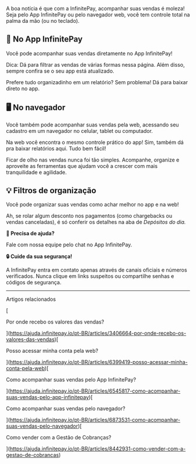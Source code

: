 A boa notícia é que com a InfinitePay, acompanhar suas vendas é moleza! Seja pelo App InfinitePay ou pelo navegador web, você tem controle total na palma da mão (ou no teclado).

## **📲 No App InfinitePay**

Você pode acompanhar suas vendas diretamente no App InfinitePay!

Dica: Dá para filtrar as vendas de várias formas nessa página. Além disso, sempre confira se o seu app está atualizado.

Prefere tudo organizadinho em um relatório? Sem problema! Dá para baixar direto no app.

## **🖥️ No navegador**

Você também pode acompanhar suas vendas pela web, acessando seu cadastro em um navegador no celular, tablet ou computador.

Na web você encontra o mesmo controle prático do app! Sim, também dá pra baixar relatórios aqui. Tudo bem fácil!

Ficar de olho nas vendas nunca foi tão simples. Acompanhe, organize e aproveite as ferramentas que ajudam você a crescer com mais tranquilidade e agilidade.

## 💡 **Filtros de organização**

Você pode organizar suas vendas como achar melhor no app e na web!

Ah, se rolar algum desconto nos pagamentos (como chargebacks ou vendas canceladas), é só conferir os detalhes na aba de _Depósitos do dia._

**🔔 Precisa de ajuda?**

Fale com nossa equipe pelo chat no App InfinitePay.

**🔒 Cuide da sua segurança!**

A InfinitePay entra em contato apenas através de canais oficiais e números verificados. Nunca clique em links suspeitos ou compartilhe senhas e códigos de segurança.

___

Artigos relacionados

[

Por onde recebo os valores das vendas?

](https://ajuda.infinitepay.io/pt-BR/articles/3406664-por-onde-recebo-os-valores-das-vendas)[

Posso acessar minha conta pela web?

](https://ajuda.infinitepay.io/pt-BR/articles/6399419-posso-acessar-minha-conta-pela-web)[

Como acompanhar suas vendas pelo App InfinitePay?

](https://ajuda.infinitepay.io/pt-BR/articles/6545817-como-acompanhar-suas-vendas-pelo-app-infinitepay)[

Como acompanhar suas vendas pelo navegador?

](https://ajuda.infinitepay.io/pt-BR/articles/6873531-como-acompanhar-suas-vendas-pelo-navegador)[

Como vender com a Gestão de Cobranças?

](https://ajuda.infinitepay.io/pt-BR/articles/8442931-como-vender-com-a-gestao-de-cobrancas)